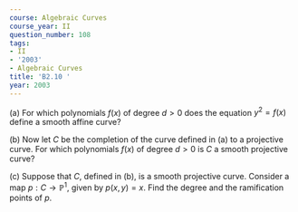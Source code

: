 ```yaml
---
course: Algebraic Curves
course_year: II
question_number: 108
tags:
- II
- '2003'
- Algebraic Curves
title: 'B2.10 '
year: 2003
---
```



(a) For which polynomials $f(x)$ of degree $d>0$ does the equation $y^{2}=f(x)$ define a smooth affine curve?

(b) Now let $C$ be the completion of the curve defined in (a) to a projective curve. For which polynomials $f(x)$ of degree $d>0$ is $C$ a smooth projective curve?

(c) Suppose that $C$, defined in (b), is a smooth projective curve. Consider a map $p: C \rightarrow \mathbb{P}^{1}$, given by $p(x, y)=x$. Find the degree and the ramification points of $p$.